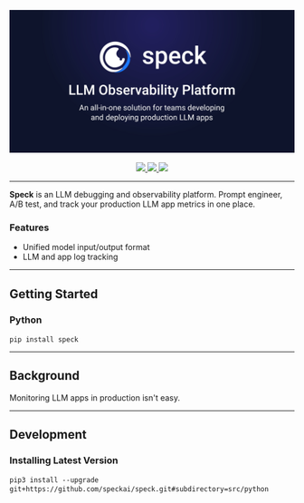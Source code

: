 <p align="center">
    <img src="https://raw.githubusercontent.com/speckai/speck/main/assets/speck_banner.jpg">
</p>
<p align="center">
    <a href="https://pypi.org/project/speck/">
        <img src="https://img.shields.io/pypi/pyversions/speck" />
    </a>
    <a href="https://discord.com/invite/frnaYYaKj3">
        <img src="https://dcbadge.vercel.app/api/server/frnaYYaKj3?style=flat" />
    </a>
    <a href="https://github.com/speckai/speck">
        <img src="https://img.shields.io/github/commit-activity/m/speckai/speck" />
    </a>
</p>

---

<b>Speck</b> is an LLM debugging and observability platform. Prompt engineer, A/B test, and track your production LLM app metrics in one place.

### Features

- Unified model input/output format
- LLM and app log tracking

---

## Getting Started

### Python

```shell
pip install speck
```

---

## Background

Monitoring LLM apps in production isn't easy.

---

## Development

### Installing Latest Version

```shell
pip3 install --upgrade git+https://github.com/speckai/speck.git#subdirectory=src/python
```
